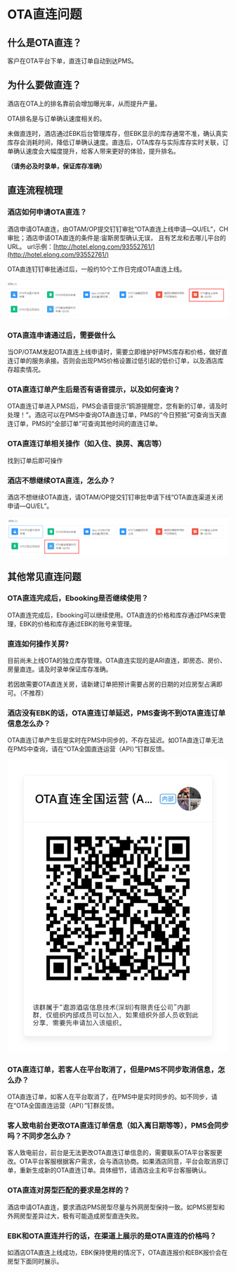 # OTA直连问题

## 什么是OTA直连？

客户在OTA平台下单，直连订单自动到达PMS。

## 为什么要做直连？

酒店在OTA上的排名靠前会增加曝光率，从而提升产量。

OTA排名是与订单确认速度相关的。

未做直连时，酒店通过EBK后台管理库存，但EBK显示的库存通常不准，确认真实库存会消耗时间，降低订单确认速度。直连后，OTA库存与实际库存实时关联，订单确认速度会大幅度提升，给客人带来更好的体验，提升排名。

**（请务必及时录单，保证库存准确）**

## 直连流程梳理

### 酒店如何申请OTA直连？

酒店申请OTA直连，由OTAM/OP提交钉钉审批“OTA直连上线申请—QU/EL”，CH审批；酒店申请OTA直连的条件是:宙斯房型确认无误， 且有艺龙和去哪儿平台的URL。 url示例：[http://hotel.elong.com/93552761/](http://hotel.elong.com/93552761/)

OTA直连钉钉审批通过后，一般约10个工作日完成OTA直连上线。

![](../.gitbook/assets/image%20%28460%29.png)

### OTA直连申请通过后，需要做什么

当OP/OTAM发起OTA直连上线申请时，需要立即维护好PMS库存和价格，做好直连订单的服务承接。否则会出现PMS价格设置过低引起的低价订单，以及酒店库存超卖情况。

### OTA直连订单产生后是否有语音提示，以及如何查询？

OTA直连订单进入PMS后，PMS会语音提示“鸥游提醒您，您有新的订单，请及时处理！”。酒店可以在PMS中查询OTA直连订单，PMS的“今日预抵”可查询当天直连订单，PMS的“全部订单”可查询其他时间的直连订单。

### OTA直连订单相关操作（如入住、换房、离店等）

找到订单后即可操作

### 酒店不想继续OTA直连，怎么办？

酒店不想继续OTA直连，请OTAM/OP提交钉钉审批申请下线“OTA直连渠道关闭申请—QU/EL”。

![](../.gitbook/assets/image%20%2837%29.png)

## 其他常见直连问题

### OTA直连完成后，Ebooking是否继续使用？

OTA直连完成后，Ebooking可以继续使用。OTA直连的价格和库存通过PMS来管理，EBK的价格和库存通过EBK的账号来管理。

### 直连如何操作关房?

目前尚未上线OTA的独立库存管理。OTA直连实现的是ARI直连，即房态、房价、房量直连。请及时录单保证库存准确。

若因故需要OTA直连关房，请新建订单把预计需要占房的日期的对应房型占满即可。（不推荐）

### 酒店没有EBK的话，OTA直连订单延迟，PMS查询不到OTA直连订单信息怎么办？

OTA直连订单产生后是实时在PMS中同步的，不存在延迟。如OTA直连订单无法在PMS中查询，请在“OTA全国直连运营（API）”钉群反馈。

![](../.gitbook/assets/image%20%28748%29.png)

### OTA直连订单，若客人在平台取消了，但是PMS不同步取消信息，怎么办？

OTA直连订单，如客人在平台取消了，在PMS中是实时同步的。如不同步，请在“OTA全国直连运营（API）”钉群反馈。

### 客人致电前台更改OTA直连订单信息（如入离日期等等），PMS会同步吗？不同步怎么办？

客人致电前台，前台是无法更改OTA直连订单信息的，需要联系OTA平台客服更改。OTA平台客服根据客户需求，会与酒店协商。如果酒店同意，平台会取消原订单，重新生成新的OTA直连订单。具体细节，请酒店业主和平台客服确认。

### OTA直连对房型匹配的要求是怎样的？

酒店申请OTA直连，要求酒店PMS房型尽量与外网房型保持一致。如PMS房型和外网房型差异过大，极有可能造成房型直连失败。

### EBK和OTA直连并行的话，在渠道上展示的是OTA直连的价格吗？

如酒店OTA直连上线成功，EBK保持使用的情况下，OTA直连报价和EBK报价会在房型下面同时展示。

